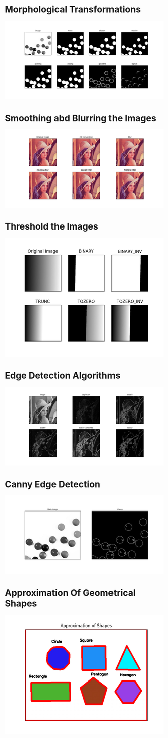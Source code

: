 # Morphological Transformations
<img src="morphological_transformations.png">

# Smoothing abd Blurring the Images
<img src="smoothing_and_bluring.png">

# Threshold the Images
<img src="threshold_matplotlib.png">

# Edge Detection Algorithms
<img src="edge_detection_algorithms.png">

# Canny Edge Detection
<img src="canny_edge_detection.png">

# Approximation Of Geometrical Shapes
<img src="approximation_of_shapes.png">